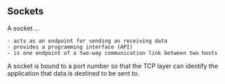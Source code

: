 ## Sockets

A socket ...

	- acts as an endpoint for sending an receiving data
	- provides a programming interface (API)
	- is one endpoint of a two-way communication link between two hosts

A socket is bound to a port number so that the TCP layer can identify the  application that data is destined to be sent to.



